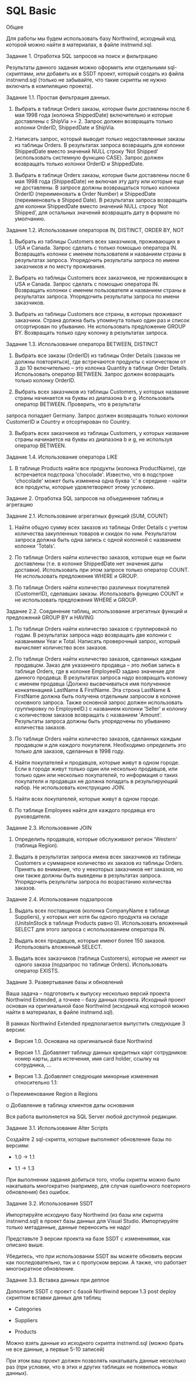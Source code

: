 <h1>SQL Basic</h1>
Общее

Для работы мы будем использовать базу Northwind, исходный код которой можно найти в материалах, в файле instnwnd.sql.

Задание 1. Отработка SQL запросов на поиск и фильтрацию

Результаты данного задания можно оформить или отдельными sql-скриптами, или добавить их в SSDT проект, который создать из файла instnwnd.sql (только не забывайте, что такие скрипты не нужно включать в компиляцию проекта).

Задание 1.1. Простая фильтрация данных.

1. Выбрать в таблице Orders заказы, которые были доставлены после 6 мая 1998 года (колонка ShippedDate) включительно и которые доставлены с ShipVia >= 2. Запрос должен возвращать только колонки OrderID, ShippedDate и ShipVia.

2. Написать запрос, который выводит только недоставленные заказы из таблицы Orders. В результатах запроса возвращать для колонки ShippedDate вместо значений NULL строку ‘Not Shipped’ (использовать системную функцию CASЕ). Запрос должен возвращать только колонки OrderID и ShippedDate.

3. Выбрать в таблице Orders заказы, которые были доставлены после 6 мая 1998 года (ShippedDate) не включая эту дату или которые еще не доставлены. В запросе должны возвращаться только колонки OrderID (переименовать в Order Number) и ShippedDate (переименовать в Shipped Date). В результатах запроса возвращать для колонки ShippedDate вместо значений NULL строку ‘Not Shipped’, для остальных значений возвращать дату в формате по умолчанию.

Задание 1.2. Использование операторов IN, DISTINCT, ORDER BY, NOT

1. Выбрать из таблицы Customers всех заказчиков, проживающих в USA и Canada. Запрос сделать с только помощью оператора IN. Возвращать колонки с именем пользователя и названием страны в результатах запроса. Упорядочить результаты запроса по имени заказчиков и по месту проживания.

2. Выбрать из таблицы Customers всех заказчиков, не проживающих в USA и Canada. Запрос сделать с помощью оператора IN. Возвращать колонки с именем пользователя и названием страны в результатах запроса. Упорядочить результаты запроса по имени заказчиков.

3. Выбрать из таблицы Customers все страны, в которых проживают заказчики. Страна должна быть упомянута только один раз и список отсортирован по убыванию. Не использовать предложение GROUP BY. Возвращать только одну колонку в результатах запроса.

Задание 1.3. Использование оператора BETWEEN, DISTINCT

1. Выбрать все заказы (OrderID) из таблицы Order Details (заказы не должны повторяться), где встречаются продукты с количеством от 3 до 10 включительно – это колонка Quantity в таблице Order Details. Использовать оператор BETWEEN. Запрос должен возвращать только колонку OrderID.

2. Выбрать всех заказчиков из таблицы Customers, у которых название страны начинается на буквы из диапазона b и g. Использовать оператор BETWEEN. Проверить, что в результаты

запроса попадает Germany. Запрос должен возвращать только колонки CustomerID и Country и отсортирован по Country.

3. Выбрать всех заказчиков из таблицы Customers, у которых название страны начинается на буквы из диапазона b и g, не используя оператор BETWEEN.

Задание 1.4. Использование оператора LIKE

1. В таблице Products найти все продукты (колонка ProductName), где встречается подстрока 'chocolade'. Известно, что в подстроке 'chocolade' может быть изменена одна буква 'c' в середине - найти все продукты, которые удовлетворяют этому условию.

Задание 2. Отработка SQL запросов на объединение таблиц и агрегацию

Задание 2.1. Использование агрегатных функций (SUM, COUNT)

1. Найти общую сумму всех заказов из таблицы Order Details с учетом количества закупленных товаров и скидок по ним. Результатом запроса должна быть одна запись с одной колонкой с названием колонки 'Totals'.

2. По таблице Orders найти количество заказов, которые еще не были доставлены (т.е. в колонке ShippedDate нет значения даты доставки). Использовать при этом запросе только оператор COUNT. Не использовать предложения WHERE и GROUP.

3. По таблице Orders найти количество различных покупателей (CustomerID), сделавших заказы. Использовать функцию COUNT и не использовать предложения WHERE и GROUP.

Задание 2.2. Соединение таблиц, использование агрегатных функций и предложений GROUP BY и HAVING

1. По таблице Orders найти количество заказов с группировкой по годам. В результатах запроса надо возвращать две колонки c названиями Year и Total. Написать проверочный запрос, который вычисляет количество всех заказов.

2. По таблице Orders найти количество заказов, cделанных каждым продавцом. Заказ для указанного продавца – это любая запись в таблице Orders, где в колонке EmployeeID задано значение для данного продавца. В результатах запроса надо возвращать колонку с именем продавца (Должно высвечиваться имя полученное конкатенацией LastName & FirstName. Эта строка LastName & FirstName должна быть получена отдельным запросом в колонке основного запроса. Также основной запрос должен использовать группировку по EmployeeID.) с названием колонки ‘Seller’ и колонку c количеством заказов возвращать с названием 'Amount'. Результаты запроса должны быть упорядочены по убыванию количества заказов.

3. По таблице Orders найти количество заказов, сделанных каждым продавцом и для каждого покупателя. Необходимо определить это только для заказов, сделанных в 1998 году.

4. Найти покупателей и продавцов, которые живут в одном городе. Если в городе живут только один или несколько продавцов, или только один или несколько покупателей, то информация о таких покупателя и продавцах не должна попадать в результирующий набор. Не использовать конструкцию JOIN.

5. Найти всех покупателей, которые живут в одном городе.

6. По таблице Employees найти для каждого продавца его руководителя.

Задание 2.3. Использование JOIN

1. Определить продавцов, которые обслуживают регион 'Western' (таблица Region).

2. Выдать в результатах запроса имена всех заказчиков из таблицы Customers и суммарное количество их заказов из таблицы Orders. Принять во внимание, что у некоторых заказчиков нет заказов, но они также должны быть выведены в результатах запроса. Упорядочить результаты запроса по возрастанию количества заказов.

Задание 2.4. Использование подзапросов

1. Выдать всех поставщиков (колонка CompanyName в таблице Suppliers), у которых нет хотя бы одного продукта на складе (UnitsInStock в таблице Products равно 0). Использовать вложенный SELECT для этого запроса с использованием оператора IN.

2. Выдать всех продавцов, которые имеют более 150 заказов. Использовать вложенный SELECT.

3. Выдать всех заказчиков (таблица Customers), которые не имеют ни одного заказа (подзапрос по таблице Orders). Использовать оператор EXISTS.

Задание 3. Развертывание базы и обновлений

Ваша задача – подготовить к выпуску несколько версий проекта Northwind Extended, а точнее – базу данных проекта. Исходный проект основан на оригинальной базе Northwind (исходный код которой можно найти в материалах, в файле instnwnd.sql).

В рамках Northwind Extended предполагается выпустить следующие 3 версии:

* Версия 1.0. Основана на оригинальной базе Northwind

* Версия 1.1. Добавляет таблицу данных кредитных карт сотрудников: номер карты, дата истечения, имя card holder, ссылку на сотрудника, …

* Версия 1.3. Добавляет следующие минорные изменения относительно 1.1:

o Переименование Region в Regions

o Добавление в таблицу клиентов даты основания

Вся работа выполняется на SQL Server любой доступной редакции.

Задание 3.1. Использование Alter Scripts

Создайте 2 sql-скрипта, которые выполняют обновление базы по версиям:

* 1.0 -> 1.1

* 1.1 -> 1.3

При выполнении задания добиться того, чтобы скрипты можно было накатывать многократно (например, для случая ошибочного повторного обновления) без ошибок.

Задание 3.2. Использование SSDT

Импортируйте исходную базу Northwind (из базы или скрипта instnwnd.sql) в проект базы данных для Visual Studio. Импортируйте только метаданные, данные переносить не надо!

Представьте 3 версии проекта на базе SSDT с изменениями, как описано выше.

Убедитесь, что при использовании SSDT вы можете обновить версии как последовательно, так и с пропуском версии. А также, что работает многократное обновление.

Задание 3.3. Вставка данных при деплое

Дополните SSDT с проект с базой Northwind версии 1.3 post deploy скриптом вставки данных для таблиц

* Categories

* Suppliers

* Products

Можно взять данные из исходного скрипта instnwnd.sql (можно брать не все данные, а первые 5-10 записей)

При этом ваш проект должен позволять накатывать данные несколько раз (при условии, что в этих и других таблицах не появилось новых данных).
